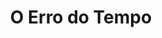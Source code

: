 ---
Numero: 235
title: O Erro do Tempo
Autor: John Brunner
Co-autor: 
Ano-de-Publicacao: 1977
Titulo-original: The Wrong End of Time
Tradutor: Maria Emília Ferros Moura
Co-tradutor: 
Ano-de-edicao: 1971
alias: John-Brunner
Autor2-alias: 
Tradutor1-alias: Maria-Emilia-Ferros-Moura
Tradutor2-alias: 
Titulo-link: 235-O-Erro-do-Tempo
Capa: Manuel Dias
pags: 194
Capa-link: Manuel-Dias
---